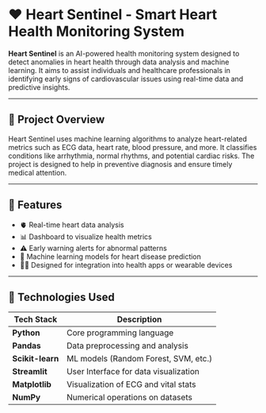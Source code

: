 # ❤️ Heart Sentinel - Smart Heart Health Monitoring System

**Heart Sentinel** is an AI-powered health monitoring system designed to detect anomalies in heart health through data analysis and machine learning. It aims to assist individuals and healthcare professionals in identifying early signs of cardiovascular issues using real-time data and predictive insights.

---

## 🚀 Project Overview

Heart Sentinel uses machine learning algorithms to analyze heart-related metrics such as ECG data, heart rate, blood pressure, and more. It classifies conditions like arrhythmia, normal rhythms, and potential cardiac risks. The project is designed to help in preventive diagnosis and ensure timely medical attention.

---

## 🧠 Features

- 🫀 Real-time heart data analysis  
- 📊 Dashboard to visualize health metrics  
- ⚠️ Early warning alerts for abnormal patterns  
- 🧪 Machine learning models for heart disease prediction  
- 👩‍⚕️ Designed for integration into health apps or wearable devices  

---

## 🔧 Technologies Used

| Tech Stack      | Description                            |
|-----------------|----------------------------------------|
| **Python**      | Core programming language              |
| **Pandas**      | Data preprocessing and analysis        |
| **Scikit-learn**| ML models (Random Forest, SVM, etc.)   |
| **Streamlit**   | User Interface for data visualization  |
| **Matplotlib**  | Visualization of ECG and vital stats   |
| **NumPy**       | Numerical operations on datasets       |
